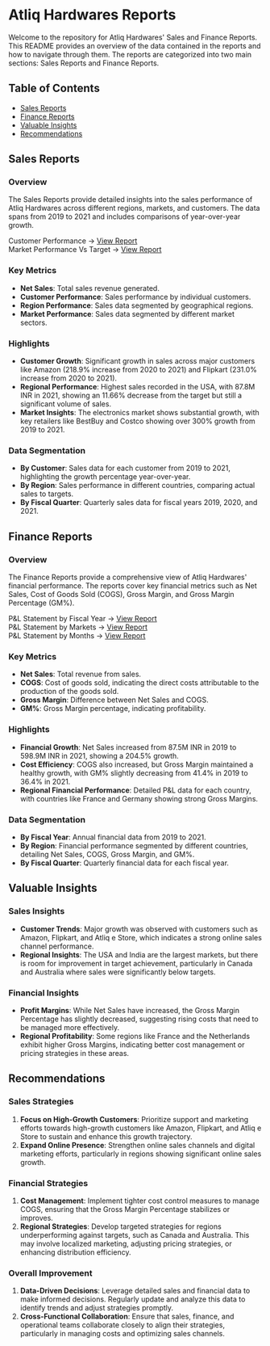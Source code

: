 # Atliq Hardwares Reports

Welcome to the repository for Atliq Hardwares' Sales and Finance Reports. This README provides an overview of the data contained in the reports and how to navigate through them. The reports are categorized into two main sections: Sales Reports and Finance Reports.

## Table of Contents
- [Sales Reports](#sales-reports)
- [Finance Reports](#finance-reports)
- [Valuable Insights](#valuable-insights)
- [Recommendations](#recommendations)

## Sales Reports

### Overview
The Sales Reports provide detailed insights into the sales performance of Atliq Hardwares across different regions, markets, and customers. The data spans from 2019 to 2021 and includes comparisons of year-over-year growth.

Customer Performance &rarr; [View Report](/Sales_Reports/Customer%20Performance%20Report.pdf)
<br>
Market Performance Vs Target &rarr; [View Report](/Sales_Reports/Market%20Performance%20vs%20Target%20Report.pdf)

### Key Metrics
- **Net Sales**: Total sales revenue generated.
- **Customer Performance**: Sales performance by individual customers.
- **Region Performance**: Sales data segmented by geographical regions.
- **Market Performance**: Sales data segmented by different market sectors.

### Highlights
- **Customer Growth**: Significant growth in sales across major customers like Amazon (218.9% increase from 2020 to 2021) and Flipkart (231.0% increase from 2020 to 2021).
- **Regional Performance**: Highest sales recorded in the USA, with 87.8M INR in 2021, showing an 11.66% decrease from the target but still a significant volume of sales.
- **Market Insights**: The electronics market shows substantial growth, with key retailers like BestBuy and Costco showing over 300% growth from 2019 to 2021.

### Data Segmentation
- **By Customer**: Sales data for each customer from 2019 to 2021, highlighting the growth percentage year-over-year.
- **By Region**: Sales performance in different countries, comparing actual sales to targets.
- **By Fiscal Quarter**: Quarterly sales data for fiscal years 2019, 2020, and 2021.

## Finance Reports

### Overview
The Finance Reports provide a comprehensive view of Atliq Hardwares' financial performance. The reports cover key financial metrics such as Net Sales, Cost of Goods Sold (COGS), Gross Margin, and Gross Margin Percentage (GM%).

P&L Statement by Fiscal Year &rarr; [View Report](/Finance_Reports/P&L%20Statement%20by%20Fiscal%20Year.pdf)
<br>
P&L Statement by Markets &rarr; [View Report](/Finance_Reports/P&L%20Statement%20by%20Markets.pdf)
<br>
P&L Statement by Months &rarr; [View Report](/Finance_Reports/P&L%20Statement%20by%20Months.pdf)

### Key Metrics
- **Net Sales**: Total revenue from sales.
- **COGS**: Cost of goods sold, indicating the direct costs attributable to the production of the goods sold.
- **Gross Margin**: Difference between Net Sales and COGS.
- **GM%**: Gross Margin percentage, indicating profitability.

### Highlights
- **Financial Growth**: Net Sales increased from 87.5M INR in 2019 to 598.9M INR in 2021, showing a 204.5% growth.
- **Cost Efficiency**: COGS also increased, but Gross Margin maintained a healthy growth, with GM% slightly decreasing from 41.4% in 2019 to 36.4% in 2021.
- **Regional Financial Performance**: Detailed P&L data for each country, with countries like France and Germany showing strong Gross Margins.

### Data Segmentation
- **By Fiscal Year**: Annual financial data from 2019 to 2021.
- **By Region**: Financial performance segmented by different countries, detailing Net Sales, COGS, Gross Margin, and GM%.
- **By Fiscal Quarter**: Quarterly financial data for each fiscal year.

## Valuable Insights

### Sales Insights
- **Customer Trends**: Major growth was observed with customers such as Amazon, Flipkart, and Atliq e Store, which indicates a strong online sales channel performance.
- **Regional Insights**: The USA and India are the largest markets, but there is room for improvement in target achievement, particularly in Canada and Australia where sales were significantly below targets.

### Financial Insights
- **Profit Margins**: While Net Sales have increased, the Gross Margin Percentage has slightly decreased, suggesting rising costs that need to be managed more effectively.
- **Regional Profitability**: Some regions like France and the Netherlands exhibit higher Gross Margins, indicating better cost management or pricing strategies in these areas.

## Recommendations

### Sales Strategies
1. **Focus on High-Growth Customers**: Prioritize support and marketing efforts towards high-growth customers like Amazon, Flipkart, and Atliq e Store to sustain and enhance this growth trajectory.
2. **Expand Online Presence**: Strengthen online sales channels and digital marketing efforts, particularly in regions showing significant online sales growth.

### Financial Strategies
1. **Cost Management**: Implement tighter cost control measures to manage COGS, ensuring that the Gross Margin Percentage stabilizes or improves.
2. **Regional Strategies**: Develop targeted strategies for regions underperforming against targets, such as Canada and Australia. This may involve localized marketing, adjusting pricing strategies, or enhancing distribution efficiency.

### Overall Improvement
1. **Data-Driven Decisions**: Leverage detailed sales and financial data to make informed decisions. Regularly update and analyze this data to identify trends and adjust strategies promptly.
2. **Cross-Functional Collaboration**: Ensure that sales, finance, and operational teams collaborate closely to align their strategies, particularly in managing costs and optimizing sales channels.
